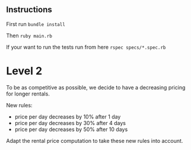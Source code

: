 ## Instructions

First run
`bundle install`

Then
`ruby main.rb`

If your want to run the tests run from here
`rspec specs/*.spec.rb`

# Level 2

To be as competitive as possible, we decide to have a decreasing pricing for longer rentals.

New rules:
- price per day decreases by 10% after 1 day
- price per day decreases by 30% after 4 days
- price per day decreases by 50% after 10 days

Adapt the rental price computation to take these new rules into account.
